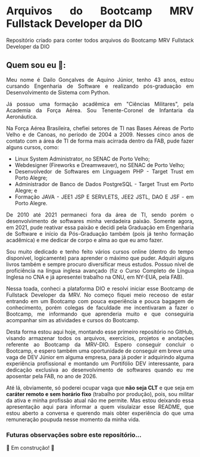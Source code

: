 # Arquivos do Bootcamp MRV Fullstack Developer da DIO 

Repositório criado para conter todos arquivos do Bootcamp MRV Fullstack Developer da DIO

## Quem sou eu 👋:

<style> body{text-align: justify}</style>

Meu nome é Dailo Gonçalves de Aquino Júnior, tenho 43 anos, estou cursando Engenharia de Software e realizando pós-graduação em Desenvolvimento de Sistema com Python.

Já possuo uma formação acadêmica em "Ciências Militares", pela Academia da Força Aérea. Sou Tenente-Coronel de Infantaria da Aeronáutica.

Na Força Aérea Brasileira, chefiei setores de TI nas Bases Aéreas de Porto Velho e de Canoas, no período de 2004 a 2009. Nesses cinco anos de contato com a área de TI de forma mais acirrada dentro da FAB, pude fazer alguns cursos, como:

- Linux System Administrator, no SENAC de Porto Velho;
- Webdesigner (Fireworks e Dreamweaver), no SENAC de Porto Velho;
- Desenvolvedor de Softwares em Linguagem PHP - Target Trust em Porto Alegre;
- Administrador de Banco de Dados PostgreSQL - Target Trust em Porto Alegre; e
- Formação JAVA - JEE1 JSP E SERVLETS, JEE2 JSTL, DAO E JSF - em Porto Alegre.

De 2010 até 2021 permaneci fora da área de TI, sendo porém o desenvolvimento de softwares minha verdadeira paixão. Somente agora, em 2021, pude reativar essa paixão e decidi pela Graduação em Engenharia de Software e início da Pós-Graduação também (pois já tenho formação acadêmica) e me dedicar de corpo e alma ao que eu amo fazer.

Sou muito dedicado e tenho feito vários cursos online (dentro do tempo disponível, logicamente) para aprender o máximo que puder. Adquiri alguns livros também e sempre procuro diversificar meus estudos. Possuo nível de proficiência na língua inglesa avançado (fiz o Curso Completo de Língua Inglesa no CNA e já apresentei trabalho na ONU, em NY-EUA, pela FAB).

Nessa toada, conheci a plataforma DIO e resolvi iniciar esse Bootcamp de Fullstack Developer da MRV. No começo fiquei meio receoso de estar entrando em um Bootcamp com pouca experiência e pouca bagagem de conhecimento, porém  colegas de faculdade me incentivaram a fazer o Bootcamp, me informando que aprenderia muito e que conseguiria acompanhar sim as atividades e cursos do Bootcamp.

Desta forma estou aqui hoje, montando esse primeiro repositório no GitHub, visando armazenar todos os arquivos, exercícios, projetos e anotações referente ao Bootcamp da MRV-DIO. Espero conseguir concluir o Bootcamp, e espero também uma oportunidade de conseguir em breve uma vaga de DEV Júnior em alguma empresa, para já poder ir adquirindo alguma experiência profissional e montando um Portifólio DEV interessante, para dedicação exclusiva ao desenvolvimento de softwares quando eu me aposentar pela FAB, no ano de 2026.

Até lá, obviamente, só poderei ocupar vaga que **não seja CLT** e que seja em **caráter remoto e sem horário fixo** (trabalho por produção), pois, sou militar da ativa e minha profissão atual não me permite. Mas estou deixando essa apresentação aqui para informar a quem visulaizar esse README, que estou aberto a conversa e querendo mais obter experiência do que uma remuneração poupuda nesse momento da minha vida.

### Futuras observações sobre este repositório...

🚧 Em construção! 🚧

